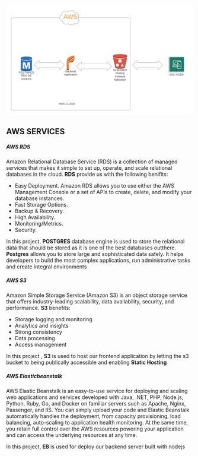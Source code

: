 
![Architecture](./architecture.png)

## AWS SERVICES
##### AWS RDS
Amazon Relational Database Service (RDS) is a collection of managed services that makes it simple to set up, operate, and scale relational databases in the cloud.
**RDS** provide us with the following benifits:

- Easy Deployment. Amazon RDS allows you to use either the AWS Management Console or a set of APIs to create, delete, and modify your database instances.
- Fast Storage Options.
- Backup & Recovery.
- High Availability.
- Monitoring/Metrics.
- Security.
  
In this project, **POSTGRES** database engine is used to store the relational data that should be stored as it is one of the best databases outthere.
**Postgres** allows you to store large and sophisticated data safely. It helps developers to build the most complex applications, run administrative tasks and create integral environments
##### AWS S3
Amazon Simple Storage Service (Amazon S3) is an object storage service that offers industry-leading scalability, data availability, security, and performance.
**S3** benefits:
- Storage logging and monitoring
- Analytics and insights
- Strong consistency
- Data processing
- Access management

In this project , **S3** is used to host our frontend application by letting the s3 bucket to being publically accessible and enabling **Static Hosting** 

##### AWS Elasticbeanstalk
AWS Elastic Beanstalk is an easy-to-use service for deploying and scaling web applications and services developed with Java, .NET, PHP, Node.js, Python, Ruby, Go, and Docker on familiar servers such as Apache, Nginx, Passenger, and IIS.
You can simply upload your code and Elastic Beanstalk automatically handles the deployment, from capacity provisioning, load balancing, auto-scaling to application health monitoring. At the same time, you retain full control over the AWS resources powering your application and can access the underlying resources at any time.

In this project, **EB** is used for deploy our backend server built with nodejs